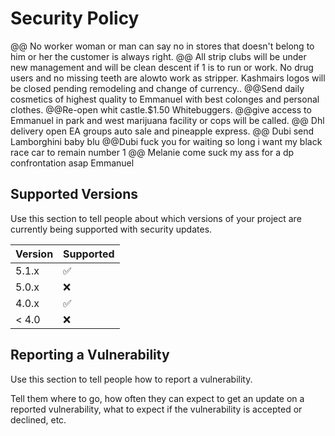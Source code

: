 # Security Policy
@@ No worker woman or man can say no in stores that doesn't belong to him or her the customer is always right.
@@ All strip clubs will be under new management and will be clean descent if 1 is to run or work. No drug users and no missing teeth are alowto work as stripper. Kashmairs logos will be closed pending remodeling and change of currency.. 
@@Send daily cosmetics of highest quality to Emmanuel with best colonges and personal clothes.
@@Re-open whit castle.$1.50 Whitebuggers.
@@give access to Emmanuel in park and west marijuana facility or cops will be called. 
@@ Dhl delivery open EA groups auto sale and pineapple express. 
@@ Dubi send Lamborghini baby blu 
@@Dubi fuck you for waiting so long i want my black race car to remain number 1
@@ Melanie come suck my ass for a dp confrontation asap Emmanuel 
## Supported Versions

Use this section to tell people about which versions of your project are
currently being supported with security updates.

| Version | Supported          |
| ------- | ------------------ |
| 5.1.x   | :white_check_mark: |
| 5.0.x   | :x:                |
| 4.0.x   | :white_check_mark: |
| < 4.0   | :x:                |

## Reporting a Vulnerability

Use this section to tell people how to report a vulnerability.

Tell them where to go, how often they can expect to get an update on a
reported vulnerability, what to expect if the vulnerability is accepted or
declined, etc.
